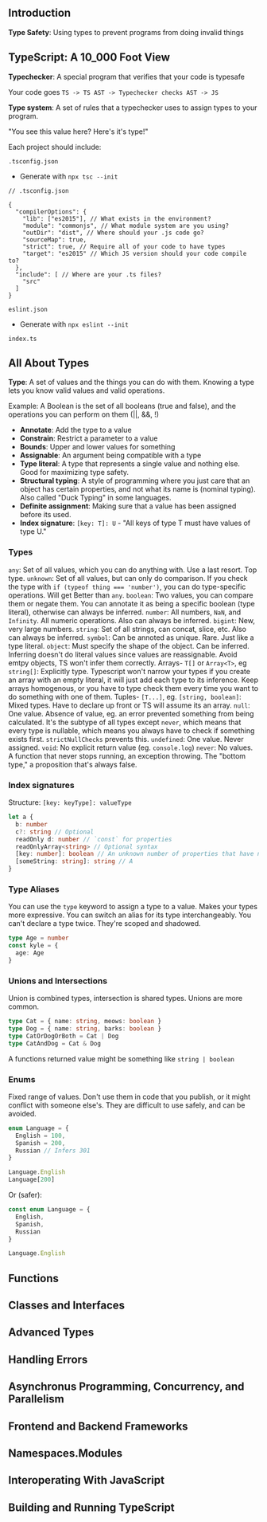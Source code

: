 ## Introduction

**Type Safety**: Using types to prevent programs from doing invalid things

## TypeScript: A 10_000 Foot View

**Typechecker**: A special program that verifies that your code is typesafe

Your code goes `TS -> TS AST -> Typechecker checks AST -> JS`

**Type system**: A set of rules that a typechecker uses to assign types to your program.

"You see this value here? Here's it's type!"

Each project should include:

`.tsconfig.json`

* Generate with `npx tsc --init`
```
// .tsconfig.json

{
  "compilerOptions": {
    "lib": ["es2015"], // What exists in the environment?
    "module": "commonjs", // What module system are you using?
    "outDir": "dist", // Where should your .js code go?
    "sourceMap": true,
    "strict": true, // Require all of your code to have types
    "target": "es2015" // Which JS version should your code compile to?
  },
  "include": [ // Where are your .ts files?
    "src"
  ]
}
```

`eslint.json`

* Generate with `npx eslint --init`

`index.ts`

## All About Types

**Type**: A set of values and the things you can do with them. Knowing a type lets you know valid values and valid operations.

Example: A Boolean is the set of all booleans (true and false), and the operations you can perform on them (||, &&, !)

* **Annotate**: Add the type to a value
* **Constrain**: Restrict a parameter to a value
* **Bounds**: Upper and lower values for something
* **Assignable**: An argument being compatible with a type
* **Type literal**: A type that represents a single value and nothing else. Good for maximizing type safety.
* **Structural typing**: A style of programming where you just care that an object has certain properties, and not what its name is (nominal typing). Also called "Duck Typing" in some languages.
* **Definite assignment**: Making sure that a value has been assigned before its used.
* **Index signature**: `[key: T]: U` - "All keys of type T must have values of type U."

### Types

`any`: Set of all values, which you can do anything with. Use a last resort. Top type.
`unknown`: Set of all values, but can only do comparison. If you check the type with `if (typeof thing === 'number')`, you can do type-specific operations. Will get Better than `any`.
`boolean`: Two values, you can compare them or negate them. You can annotate it as being a specific boolean (type literal), otherwise can always be inferred.
`number`: All numbers, `NaN`, and `Infinity`. All numeric operations. Also can always be inferred.
`bigint`: New, very large numbers.
`string`: Set of all strings, can concat, slice, etc. Also can always be inferred.
`symbol`: Can be annoted as unique. Rare. Just like a type literal.
`object`: Must specify the shape of the object. Can be inferred. Inferring doesn't do literal values since values are reassignable. Avoid emtpy objects, TS won't infer them correctly.
Arrays- `T[]` or `Array<T>`, eg `string[]`: Explicitly type. Typescript won't narrow your types if you create an array with an empty literal, it will just add each type to its inference. Keep arrays homogenous, or you have to type check them every time you want to do something with one of them.
Tuples- `[T...]`, eg. `[string, boolean]`: Mixed types. Have to declare up front or TS will assume its an array.
`null`: One value. Absence of value, eg. an error prevented something from being calculated. It's the subtype of all types except `never`, which means that every type is nullable, which means you always have to check if something exists first. `strictNullChecks` prevents this.
`undefined`: One value. Never assigned.
`void`: No explicit return value (eg. `console.log`)
`never`: No values. A function that never stops running, an exception throwing. The "bottom type," a proposition that's always false.

### Index signatures

Structure: `[key: keyType]: valueType`

```ts
let a {
  b: number
  c?: string // Optional
  readOnly d: number // `const` for properties
  readOnlyArray<string> // Optional syntax
  [key: number]: boolean // An unknown number of properties that have numbers for keys and booleans for values
  [someString: string]: string // A
}
```

### Type Aliases

You can use the `type` keyword to assign a type to a value. Makes your types more expressive. You can switch an alias for its type interchangeably. You can't declare a type twice. They're scoped and shadowed.

```ts
type Age = number
const kyle = {
  age: Age
}
```

### Unions and Intersections

Union is combined types, intersection is shared types. Unions are more common.

```ts
type Cat = { name: string, meows: boolean }
type Dog = { name: string, barks: boolean }
type CatOrDogOrBoth = Cat | Dog
type CatAndDog = Cat & Dog
```

A functions returned value might be something like `string | boolean`

### Enums

Fixed range of values. Don't use them in code that you publish, or it might conflict with someone else's. They are difficult to use safely, and can be avoided.

```ts
enum Language = {
  English = 100,
  Spanish = 200,
  Russian // Infers 301
}

Language.English
Language[200]
```

Or (safer):

```ts
const enum Language = {
  English,
  Spanish,
  Russian
}

Language.English
```

## Functions

## Classes and Interfaces

## Advanced Types

## Handling Errors

## Asynchronus Programming, Concurrency, and Parallelism

## Frontend and Backend Frameworks

## Namespaces.Modules

## Interoperating With JavaScript

## Building and Running TypeScript

